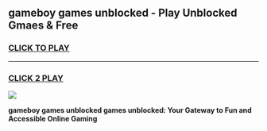 
## gameboy games unblocked - Play Unblocked Gmaes & Free
<h3>
<a href="https://premium.freeplayer.one?title=gameboy_games_unblocked&ref=19F">CLICK TO PLAY</a></h3>
<hr>

<h3>
<a href="https://premium.freeplayer.one?title=gameboy_games_unblocked&ref=19F">CLICK 2 PLAY</a>
  
</h3>

<a href="https://premium.freeplayer.one?title=gameboy_games_unblocked&ref=19F/"><img src="https://clearcache.store/games.png"></a>


**gameboy games unblocked games unblocked: Your Gateway to Fun and Accessible Online Gaming**
